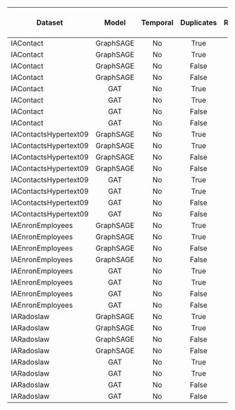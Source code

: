 | Dataset                      | Model      | Temporal | Duplicates | Repeats | ROC-AUC Score |
| ---------------------------- | :--------: | :------: | :--------: | :-----: | ------------: |
| IAContact                    | GraphSAGE  | No       | True       | True    | 0.9383        |
| IAContact                    | GraphSAGE  | No       | True       | False   | 0.7897        |
| IAContact                    | GraphSAGE  | No       | False      | False   | 0.7668        |
| IAContact                    | GraphSAGE  | No       | False      | True    | 0.9054        |
| IAContact                    | GAT        | No       | True       | True    | NA            |
| IAContact                    | GAT        | No       | True       | False   | NA            |
| IAContact                    | GAT        | No       | False      | False   | NA            |
| IAContact                    | GAT        | No       | False      | True    | NA            |
| IAContactsHypertext09        | GraphSAGE  | No       | True       | True    | 0.6743        |
| IAContactsHypertext09        | GraphSAGE  | No       | True       | False   | NA            |
| IAContactsHypertext09        | GraphSAGE  | No       | False      | False   | NA            |
| IAContactsHypertext09        | GraphSAGE  | No       | False      | True    | NA            |
| IAContactsHypertext09        | GAT        | No       | True       | True    | NA            |
| IAContactsHypertext09        | GAT        | No       | True       | False   | NA            |
| IAContactsHypertext09        | GAT        | No       | False      | False   | NA            |
| IAContactsHypertext09        | GAT        | No       | False      | True    | NA            |
| IAEnronEmployees             | GraphSAGE  | No       | True       | True    | NA            |
| IAEnronEmployees             | GraphSAGE  | No       | True       | False   | NA            |
| IAEnronEmployees             | GraphSAGE  | No       | False      | False   | NA            |
| IAEnronEmployees             | GraphSAGE  | No       | False      | True    | NA            |
| IAEnronEmployees             | GAT        | No       | True       | True    | NA            |
| IAEnronEmployees             | GAT        | No       | True       | False   | NA            |
| IAEnronEmployees             | GAT        | No       | False      | False   | NA            |
| IAEnronEmployees             | GAT        | No       | False      | True    | NA            |
| IARadoslaw                   | GraphSAGE  | No       | True       | True    | NA            |
| IARadoslaw                   | GraphSAGE  | No       | True       | False   | NA            |
| IARadoslaw                   | GraphSAGE  | No       | False      | False   | NA            |
| IARadoslaw                   | GraphSAGE  | No       | False      | True    | NA            |
| IARadoslaw                   | GAT        | No       | True       | True    | NA            |
| IARadoslaw                   | GAT        | No       | True       | False   | NA            |
| IARadoslaw                   | GAT        | No       | False      | False   | NA            |
| IARadoslaw                   | GAT        | No       | False      | True    | NA            |